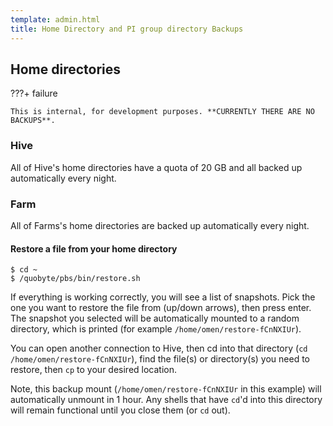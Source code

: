 ```yaml
---
template: admin.html
title: Home Directory and PI group directory Backups
---
```


## Home directories

???+ failure

    This is internal, for development purposes. **CURRENTLY THERE ARE NO BACKUPS**.

### Hive

All of Hive's home directories have a quota of 20 GB and all backed up automatically every night.

### Farm

All of Farms's home directories are backed up automatically every night.

#### Restore a file from your home directory

```console
$ cd ~
$ /quobyte/pbs/bin/restore.sh
```

If everything is working correctly, you will see a list of snapshots. Pick the one you want to restore the file from
(up/down arrows), then press enter. The snapshot you selected will be automatically mounted to a random directory, which
is printed (for example `/home/omen/restore-fCnNXIUr`).

You can open another connection to Hive, then cd into that directory (`cd /home/omen/restore-fCnNXIUr`), find the
file(s) or directory(s) you need to restore, then `cp` to your desired location.

Note, this backup mount (`/home/omen/restore-fCnNXIUr` in this example) will automatically unmount in 1 hour. Any shells
that have `cd`'d into this directory will remain functional until you close them (or `cd` out).
